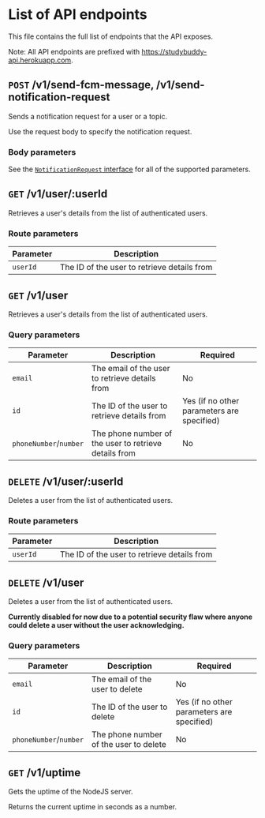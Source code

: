 # List of API endpoints

This file contains the full list of endpoints that the API exposes.

Note: All API endpoints are prefixed with <https://studybuddy-api.herokuapp.com>.

## `POST` /v1/send-fcm-message, /v1/send-notification-request

Sends a notification request for a user or a topic.

Use the request body to specify the notification request.

### Body parameters

See the [`NotificationRequest` interface](/INTERFACES.md#NotificationRequest) for all of the supported parameters.

## `GET` /v1/user/:userId

Retrieves a user's details from the list of authenticated users.

### Route parameters

Parameter | Description
---|---
`userId` | The ID of the user to retrieve details from

## `GET` /v1/user

Retrieves a user's details from the list of authenticated users.

### Query parameters

Parameter | Description | Required
---|---|---
`email` | The email of the user to retrieve details from | No
`id` | The ID of the user to retrieve details from | Yes (if no other parameters are specified)
`phoneNumber`/`number` | The phone number of the user to retrieve details from | No

## `DELETE` /v1/user/:userId

Deletes a user from the list of authenticated users.

### Route parameters

Parameter | Description
---|---
`userId` | The ID of the user to retrieve details from

## `DELETE` /v1/user

Deletes a user from the list of authenticated users.

**Currently disabled for now due to a potential security flaw where anyone could delete a user without the user acknowledging.**

### Query parameters

Parameter | Description | Required
---|---|---
`email` | The email of the user to delete | No
`id` | The ID of the user to delete | Yes (if no other parameters are specified)
`phoneNumber`/`number` | The phone number of the user to delete | No

## `GET` /v1/uptime

Gets the uptime of the NodeJS server.

Returns the current uptime in seconds as a number.
